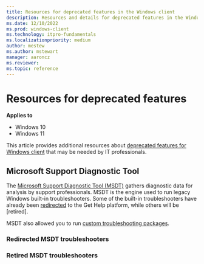 ```yaml
---
title: Resources for deprecated features in the Windows client
description: Resources and details for deprecated features in the Windows Client.
ms.date: 12/10/2022
ms.prod: windows-client
ms.technology: itpro-fundamentals
ms.localizationpriority: medium
author: mestew
ms.author: mstewart
manager: aaroncz
ms.reviewer: 
ms.topic: reference
---
```


# Resources for deprecated features

**Applies to**

- Windows 10
- Windows 11

This article provides additional resources about [deprecated features for Windows client](deprecated-features.md) that may be needed by IT professionals. 


## Microsoft Support Diagnostic Tool

The [Microsoft Support Diagnostic Tool (MSDT)](/windows-server/administration/windows-commands/msdt) gathers diagnostic data for analysis by support professionals. MSDT is the engine used to run legacy Windows built-in troubleshooters. Some of the built-in troubleshooters have already been [redirected](#redirected-troubleshooters) to the Get Help platform, while others will be [retired].  

 MSDT also allowed you to run [custom troubleshooting packages](/previous-versions/windows/desktop/wintt/package-schema). 
 
 
### Redirected MSDT troubleshooters

### Retired MSDT troubleshooters


